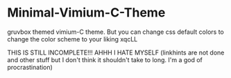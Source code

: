 # Minimal-Vimium-C-Theme
gruvbox themed vimium-C theme. But you can change css default colors to change the color scheme to your liking xqcLL

THIS IS STILL INCOMPLETE!!! AHHH I HATE MYSELF (linkhints are not done and other stuff but I don't think it shouldn't take to long. I'm a god of procrastination)
